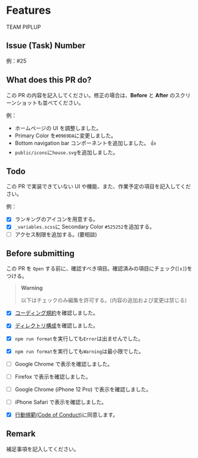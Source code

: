 # Features

TEAM PIPLUP

## Issue (Task) Number

例：#25

## What does this PR do?

この PR の内容を記入してください。修正の場合は、**Before** と **After** のスクリーンショットも並べてください。

例：

- ホームページの UI を調整しました。
- Primary Color を`#0969DA`に変更しました。
- Bottom navigation bar コンポーネントを追加しました。 :+1:
- `public/icons`に`house.svg`を追加しました。

## Todo

この PR で実装できていない UI や機能、また、作業予定の項目を記入してください。

例：

- [x] ランキングのアイコンを用意する。
- [x] `_variables.scss`に Secondary Color `#525252`を追加する。
- [ ] アクセス制限を追加する。(要相談)

## Before submitting

この PR を `Open` する前に、確認すべき項目。確認済みの項目にチェック(`[x]`)をつける。

> **Warning**
>
> 以下はチェックのみ編集を許可する。(内容の追加および変更は禁じる)

- [x] [コーディング規約](https://github.com/wiyco/imap/blob/develop/_docs/CODING.md)を確認しました。
- [x] [ディレクトリ構成](https://github.com/wiyco/imap/blob/develop/_docs/DIRECTORY.md)を確認しました。
- [x] `npm run format`を実行しても`Error`は出ませんでした。
- [x] `npm run format`を実行しても`Warning`は最小限でした。
- [ ] Google Chrome で表示を確認しました。
- [ ] Firefox で表示を確認しました。
- [ ] Google Chrome (iPhone 12 Pro) で表示を確認しました。
- [ ] iPhone Safari で表示を確認しました。

- [x] [行動規範(Code of Conduct)](https://github.com/wiyco/imap/blob/develop/_docs/CODE_OF_CONDUCT.md)に同意します。

## Remark

補足事項を記入してください。
